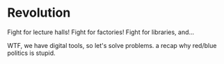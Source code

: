 
# Revolution

Fight for lecture halls! Fight for factories! Fight for libraries, and...

WTF, we have digital tools, so let's solve problems. a recap why red/blue politics is stupid.

